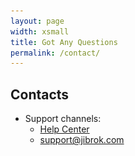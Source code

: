 ```yaml
---
layout: page
width: xsmall
title: Got Any Questions
permalink: /contact/
---
```


## Contacts

* Support channels:
    * [Help Center](https://jibrok.atlassian.net/servicedesk/customer/portals)
    * [support@jibrok.com](mailto:support@jibrok.com)
   
[//]: # (* You can also contact us in social networks:)
[//]: # (    * <a href="https://twitter.com/JiBrok_apps" class="uk-icon-link uk-icon" target="_blank" target="_blank"><img src="/uploads/social/twitter.svg" alt="rss" style="width: 20px; height: 20px;" loading="lazy"></a>)
    